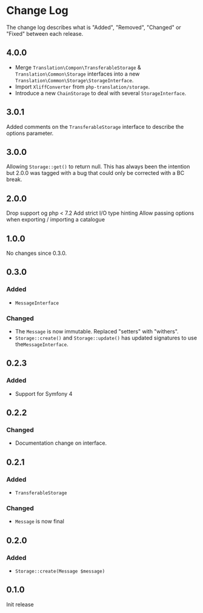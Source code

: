 # Change Log

The change log describes what is "Added", "Removed", "Changed" or "Fixed" between each release.

## 4.0.0

- Merge `Translation\Compon\TransferableStorage` & `Translation\Common\Storage` interfaces into a new `Translation\Common\Storage\StorageInterface`.
- Import `XliffConverter` from `php-translation/storage`.
- Introduce a new `ChainStorage` to deal with several `StorageInterface`.

## 3.0.1

Added comments on the `TransferableStorage` interface to describe the options parameter.

## 3.0.0

Allowing `Storage::get()` to return null. This has always been the intention but 2.0.0 was tagged with a bug
that could only be corrected with a BC break.

## 2.0.0

Drop support og php < 7.2
Add strict I/O type hinting
Allow passing options when exporting / importing a catalogue

## 1.0.0

No changes since 0.3.0.

## 0.3.0

### Added

- `MessageInterface`

### Changed

- The `Message` is now immutable. Replaced "setters" with "withers".
- `Storage::create()` and `Storage::update()` has updated signatures to use the`MessageInterface`.

## 0.2.3

### Added

- Support for Symfony 4

## 0.2.2

### Changed

- Documentation change on interface.

## 0.2.1

### Added

- `TransferableStorage`

### Changed

- `Message` is now final

## 0.2.0

### Added

- `Storage::create(Message $message)`

## 0.1.0

Init release
